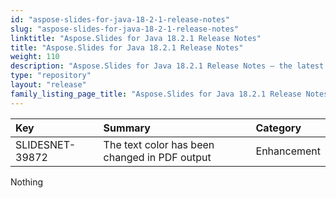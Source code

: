 ```yaml
---
id: "aspose-slides-for-java-18-2-1-release-notes"
slug: "aspose-slides-for-java-18-2-1-release-notes"
linktitle: "Aspose.Slides for Java 18.2.1 Release Notes"
title: "Aspose.Slides for Java 18.2.1 Release Notes"
weight: 110
description: "Aspose.Slides for Java 18.2.1 Release Notes – the latest updates and fixes."
type: "repository"
layout: "release"
family_listing_page_title: "Aspose.Slides for Java 18.2.1 Release Notes"
---
```


|**Key**|**Summary**|**Category**|
| :- | :- | :- |
|SLIDESNET-39872| The text color has been changed in PDF output|Enhancement|
Nothing
